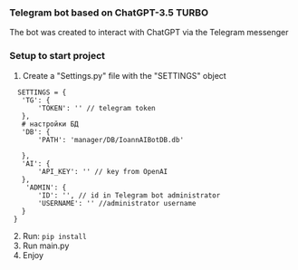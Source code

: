 ### Telegram bot based on ChatGPT-3.5 TURBO  

The bot was created to interact with ChatGPT via the Telegram messenger

### Setup to start project

1) Create a "Settings.py" file with the "SETTINGS" object
 ```
   SETTINGS = {
    'TG': {
        'TOKEN': '' // telegram token
    },
    # настройки БД
    'DB': {
        'PATH': 'manager/DB/IoannAIBotDB.db'

    },
    'AI': {
        'API_KEY': '' // key from OpenAI
    },
     'ADMIN': {
        'ID': '', // id in Telegram bot administrator
        'USERNAME': '' //administrator username
    }
  }
  ```
2) Run: ```pip install```
3) Run main.py
4) Enjoy
